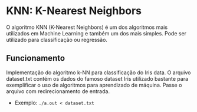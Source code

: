 # KNN: K-Nearest Neighbors

O algoritmo KNN (K-Nearest Neighbors) é um dos algoritmos mais utilizados em Machine Learning e também um dos mais simples. Pode ser utilizado para classificação ou regressão.

## Funcionamento

Implementação do algoritmo k-NN para classificação do Iris data.
O arquivo dataset.txt contém os dados do famoso dataset Iris utilizado bastante para exemplificar o uso de algoritmos para aprendizado de máquina.
Passe o arquivo com redirecionamento de entrada.
- Exemplo: `./a.out < dataset.txt`
